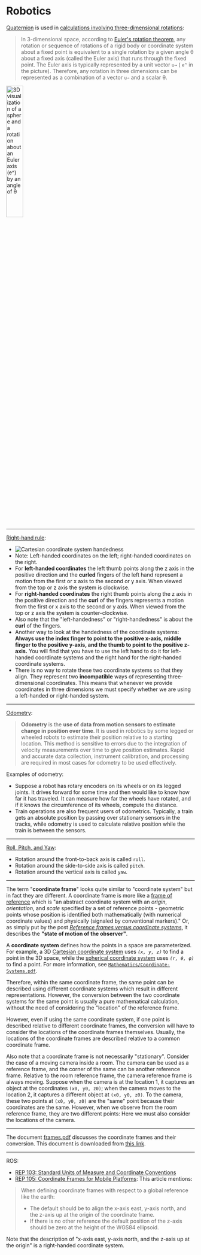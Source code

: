 # Robotics

[Quaternion](https://en.wikipedia.org/wiki/Quaternion) is used in [calculations involving three-dimensional rotations](https://en.wikipedia.org/wiki/Quaternions_and_spatial_rotation):

> In 3-dimensional space, according to [Euler's rotation theorem](https://en.wikipedia.org/wiki/Euler%27s_rotation_theorem), any rotation or sequence of rotations of a rigid body or coordinate system about a fixed point is equivalent to a single rotation by a given angle θ about a fixed axis (called the Euler axis) that runs through the fixed point. The Euler axis is typically represented by a unit vector `u→` ( `e^` in the picture). Therefore, any rotation in three dimensions can be represented as a combination of a vector `u→` and a scalar θ.

<img alt="3D visualization of a sphere and a rotation about an Euler axis (e^) by an angle of θ" src="https://upload.wikimedia.org/wikipedia/commons/5/51/Euler_AxisAngle.png" width=30% height=30% />

---

[Right-hand rule](https://en.wikipedia.org/wiki/Right-hand_rule):
- <img alt="Cartesian coordinate system handedness" src="https://upload.wikimedia.org/wikipedia/commons/e/e2/Cartesian_coordinate_system_handedness.svg" />
- Note: Left-handed coordinates on the left; right-handed coordinates on the right.
- For **left-handed coordinates** the left thumb points along the z axis in the positive direction and the **curled** fingers of the left hand represent a motion from the first or x axis to the second or y axis. When viewed from the top or z axis the system is clockwise.
- For **right-handed coordinates** the right thumb points along the z axis in the positive direction and the **curl** of the fingers represents a motion from the first or x axis to the second or y axis. When viewed from the top or z axis the system is counter-clockwise.
- Also note that the "left-handedness" or "right-handedness" is about the **curl** of the fingers.
- Another way to look at the handedness of the coordinate systems: **Always use the index finger to point to the positive x-axis, middle finger to the positive y-axis, and the thumb to point to the positive z-axis.** You will find that you have to use the left hand to do it for left-handed coordinate systems and the right hand for the right-handed coordinate systems.
- There is no way to rotate these two coordinate systems so that they align. They represent two **incompatible** ways of representing three-dimensional coordinates. This means that whenever we provide coordinates in three dimensions we must specify whether we are using a left-handed or right-handed system.

---

[Odometry](https://en.wikipedia.org/wiki/Odometry):

> **Odometry** is the **use of data from motion sensors to estimate change in position over time**. It is used in robotics by some legged or wheeled robots to estimate their position relative to a starting location. This method is sensitive to errors due to the integration of velocity measurements over time to give position estimates. Rapid and accurate data collection, instrument calibration, and processing are required in most cases for odometry to be used effectively. 

Examples of odometry:
- Suppose a robot has rotary encoders on its wheels or on its legged joints. It drives forward for some time and then would like to know how far it has traveled. It can measure how far the wheels have rotated, and if it knows the circumference of its wheels, compute the distance.
- Train operations are also frequent users of odometrics. Typically, a train gets an absolute position by passing over stationary sensors in the tracks, while odometry is used to calculate relative position while the train is between the sensors. 

---

[Roll, Pitch, and Yaw](https://howthingsfly.si.edu/flight-dynamics/roll-pitch-and-yaw):
- Rotation around the front-to-back axis is called `roll`.
- Rotation around the side-to-side axis is called `pitch`.
- Rotation around the vertical axis is called `yaw`.

---

The term "**coordinate frame**" looks quite similar to "coordinate system" but in fact they are different. A coordinate frame is more like a [frame of reference](https://en.wikipedia.org/wiki/Frame_of_reference) which is "an abstract coordinate system with an _origin_, _orientation_, and _scale_ specified by a set of reference points - geometric points whose position is identified both mathematically (with numerical coordinate values) and physically (signaled by conventional markers)." Or, as simply put by the post [_Reference frames versus coordinate systems_](https://physics.stackexchange.com/q/497994/226928), it describes the **"state of motion of the observer"**.

A **coordinate system** defines how the points in a space are parameterized. For example, a 3D [Cartesian coordinate system](https://en.wikipedia.org/wiki/Cartesian_coordinate_system) uses _`(x, y, z)`_ to find a point in the 3D space, while the [spherical coordinate system](https://en.wikipedia.org/wiki/Spherical_coordinate_system) uses _`(r, θ, φ)`_ to find a point. For more information, see [`Mathematics/Coordinate-Systems.pdf`](../Mathematics/Coordinate-Systems.pdf).

Therefore, within the same coordinate frame, the same point can be described using different coordinate systems which result in different representations. However, the conversion between the two coordinate systems for the same point is usually a pure mathematical calculation, without the need of considering the "location" of the reference frame.

However, even if using the same coordinate system, if one point is described relative to different coordinate frames, the conversion will have to consider the locations of the coordinate frames themselves. Usually, the locations of the coordinate frames are described relative to a common coordinate frame.

Also note that a coordinate frame is not necessarily "stationary". Consider the case of a moving camera inside a room. The camera can be used as a reference frame, and the corner of the same can be another reference frame. Relative to the room reference frame, the camera reference frame is always moving. Suppose when the camera is at the location 1, it captures an object at the coordinates `(x0, y0, z0)`; when the camera moves to the location 2, it captures a different object at `(x0, y0, z0)`. To the camera, these two points at `(x0, y0, z0)` are the "same" point because their coordinates are the same. However, when we observe from the room reference frame, they are two different points: Here we must also consider the locations of the camera.

---

The document [frames.pdf](./frames.pdf) discusses the coordinate frames and their conversion. This document is downloaded from [this link](https://w3.cs.jmu.edu/spragunr/CS354_F16/handouts/frames.pdf).

---

ROS:
- [REP 103: Standard Units of Measure and Coordinate Conventions](https://www.ros.org/reps/rep-0103.html)
- [REP 105: Coordinate Frames for Mobile Platforms](https://ros.org/reps/rep-0105.html): This article mentions:

> When defining coordinate frames with respect to a global reference like the earth:
> - The default should be to align the x-axis east, y-axis north, and the z-axis up at the origin of the coordinate frame.
> - If there is no other reference the default position of the z-axis should be zero at the height of the WGS84 ellipsoid.

Note that the description of "x-axis east, y-axis north, and the z-axis up at the origin" is a right-handed coordinate system.

